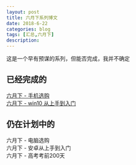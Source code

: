 ```yaml
---
layout: post
title: 六月下系列博文
date: 2018-6-22
categories: blog
tags: [汇总,六月下]
description:
---
```


这是一个早有预谋的系列，但能否完成，我并不确定

## 已经完成的

[六月下 - 手机选购](/blog/2018/6/22/juneBuyPhone)  
[六月下 - win10 从上手到入门](/blog/2018/08/10/windowsUse)  

## 仍在计划中的

六月下 - 电脑选购  
六月下 - 安卓从上手到入门  
六月下 - 高考考前200天  

